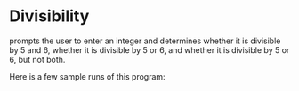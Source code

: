 # Divisibility
prompts the user to enter  an integer and determines whether it is divisible by 5 and 6, whether it is divisible  by 5 or 6, and whether it is divisible by 5 or 6, but not both.

Here is a few sample runs of this program:


